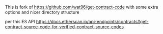 This is fork of https://github.com/wat96/get-contract-code
with some extra options and nicer directory structure

per this ES API https://docs.etherscan.io/api-endpoints/contracts#get-contract-source-code-for-verified-contract-source-codes
